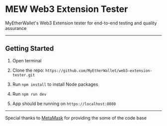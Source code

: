 # MEW Web3 Extension Tester

MyEtherWallet's Web3 Extension tester for end-to-end testing and quality assurance

---

## Getting Started

1. Open terminal
  
2. Clone the repo: `https://github.com/MyEtherWallet/web3-extension-tester.git`

3. Run `npm install` to install Node packages

4. Run `npm run dev`

5. App should be running on `https://localhost:8080`

---
Special thanks to [MetaMask](https://github.com/MetaMask/test-dapp) for providing the some of the code base